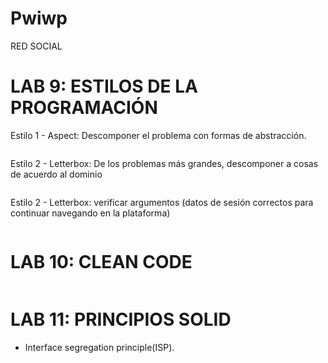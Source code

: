 
# Pwiwp

RED SOCIAL

# LAB 9: ESTILOS DE LA PROGRAMACIÓN
Estilo 1 - Aspect: Descomponer el problema con formas de abstracción.

```javascript


```

Estilo 2 - Letterbox: De los problemas más grandes, descomponer a cosas de acuerdo al dominio

```javascript

```

Estilo 2 - Letterbox: verificar argumentos (datos de sesión correctos para continuar navegando en la plataforma)

```javascript

```

# LAB 10: CLEAN CODE



```javascript


```



# LAB 11: PRINCIPIOS SOLID

- Interface segregation principle(ISP).

```javascript

```
